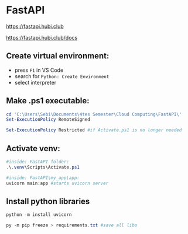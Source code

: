 # FastAPI

https://fastapi.hubi.club

https://fastapi.hubi.club/docs

## Create virtual environment:
- press `F1` in VS Code
- search for `Python: Create Environment`
- select interpreter

## Make .ps1 executable:
```powershell
cd 'C:\Users\Sebi\Documents\4tes Semester\Cloud Computing\FastAPI\'
Set-ExecutionPolicy RemoteSigned

Set-ExecutionPolicy Restricted #if Activate.ps1 is no longer needed
```

## Activate venv:
```powershell
#inside: FastAPI folder:
.\.venv\Scripts\Activate.ps1

#inside: FastAPI\my_app\app:
uvicorn main:app #starts uvicorn server
```

## Install python libraries
```powershell
python -m install uvicorn

py -m pip freeze > requirements.txt #save all libs
```